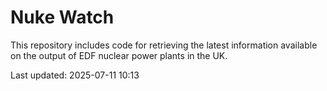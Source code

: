 # Nuke Watch

This repository includes code for retrieving the latest information available on the output of EDF nuclear power plants in the UK.

Last updated: 2025-07-11 10:13